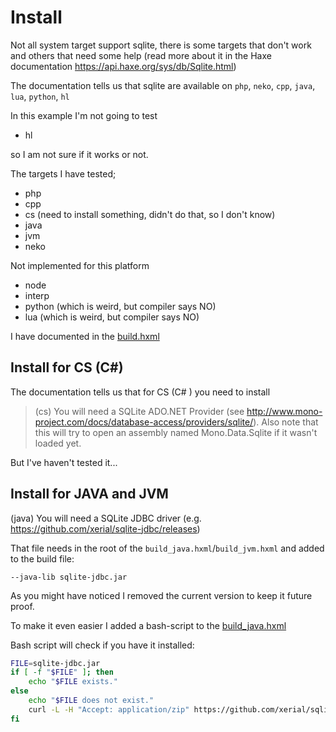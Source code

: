 # Install

Not all system target support sqlite, there is some targets that don't work and others that need some help (read more about it in the Haxe documentation https://api.haxe.org/sys/db/Sqlite.html)

The documentation tells us that sqlite are available on `php`, `neko`, `cpp`, `java`, `lua`, `python`, `hl`

In this example I'm not going to test

- hl

so I am not sure if it works or not.

The targets I have tested;

- php
- cpp
- cs (need to install something, didn't do that, so I don't know)
- java
- jvm
- neko

Not implemented for this platform

- node
- interp
- python (which is weird, but compiler says NO)
- lua (which is weird, but compiler says NO)

I have documented in the [build.hxml](https://github.com/MatthijsKamstra/haxesys/tree/master/docs/17sqlite/code/build.hxml)

## Install for CS (C#)

The documentation tells us that for CS (C# ) you need to install

> (cs) You will need a SQLite ADO.NET Provider (see http://www.mono-project.com/docs/database-access/providers/sqlite/). Also note that this will try to open an assembly named Mono.Data.Sqlite if it wasn't loaded yet.

But I've haven't tested it...

## Install for JAVA and JVM

(java) You will need a SQLite JDBC driver (e.g. https://github.com/xerial/sqlite-jdbc/releases)

That file needs in the root of the `build_java.hxml`/`build_jvm.hxml` and added to the build file:

`--java-lib sqlite-jdbc.jar`

As you might have noticed I removed the current version to keep it future proof.

To make it even easier I added a bash-script to the [build_java.hxml](https://github.com/MatthijsKamstra/haxesys/tree/master/docs/17sqlite/code/build.hxml)

Bash script will check if you have it installed:

```bash
FILE=sqlite-jdbc.jar
if [ -f "$FILE" ]; then
    echo "$FILE exists."
else
    echo "$FILE does not exist."
    curl -L -H "Accept: application/zip" https://github.com/xerial/sqlite-jdbc/releases/download/3.36.0.3/sqlite-jdbc-3.36.0.3.jar -o sqlite-jdbc.jar
fi
```
